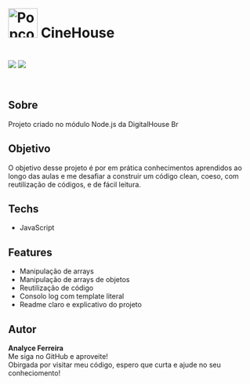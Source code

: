 
<h1  style="padding-bottom: 20px;"> <img src="https://media4.giphy.com/media/we9EnRoT12YyUUR1Uc/giphy.gif?cid=790b7611f6071d0ab1507071d9e7da1dcf3bcc2b622f2ec4&amp;rid=giphy.gif&amp;ct=s" alt="Popcorn Love Sticker" style="width: 60px; margin-bottom:-10px;"> CineHouse </h1>

<img src="https://img.shields.io/badge/JavaScript-brightgreen?&style=flat&logo=javascript&logoColor=white" /> <img src="https://img.shields.io/badge/-Em%20Desenvolvimento-blue" />

<br>

## Sobre

Projeto criado no módulo Node.js da DigitalHouse Br



## Objetivo

O objetivo desse projeto é por em prática conhecimentos aprendidos ao longo das aulas e me desafiar a construir um código clean, coeso, com reutilização de códigos, e de fácil leitura.



## Techs

* JavaScript



## Features

* Manipulação de arrays
* Manipulação de arrays de objetos
* Reutilização de código
* Consolo log com template literal
* Readme claro e explicativo do projeto 



## Autor

**Analyce Ferreira** <br>
Me siga no GitHub e aproveite! <br>
Obirgada por visitar meu código, espero que curta e ajude no seu conheciomento!